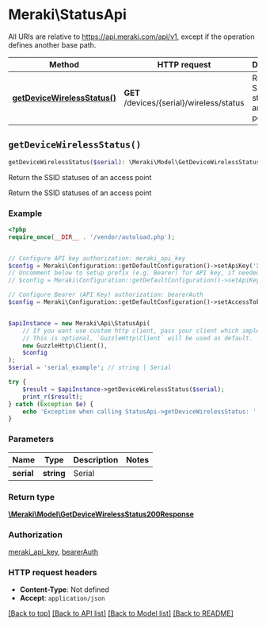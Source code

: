 # Meraki\StatusApi

All URIs are relative to https://api.meraki.com/api/v1, except if the operation defines another base path.

| Method | HTTP request | Description |
| ------------- | ------------- | ------------- |
| [**getDeviceWirelessStatus()**](StatusApi.md#getDeviceWirelessStatus) | **GET** /devices/{serial}/wireless/status | Return the SSID statuses of an access point |


## `getDeviceWirelessStatus()`

```php
getDeviceWirelessStatus($serial): \Meraki\Model\GetDeviceWirelessStatus200Response
```

Return the SSID statuses of an access point

Return the SSID statuses of an access point

### Example

```php
<?php
require_once(__DIR__ . '/vendor/autoload.php');


// Configure API key authorization: meraki_api_key
$config = Meraki\Configuration::getDefaultConfiguration()->setApiKey('X-Cisco-Meraki-API-Key', 'YOUR_API_KEY');
// Uncomment below to setup prefix (e.g. Bearer) for API key, if needed
// $config = Meraki\Configuration::getDefaultConfiguration()->setApiKeyPrefix('X-Cisco-Meraki-API-Key', 'Bearer');

// Configure Bearer (API Key) authorization: bearerAuth
$config = Meraki\Configuration::getDefaultConfiguration()->setAccessToken('YOUR_ACCESS_TOKEN');


$apiInstance = new Meraki\Api\StatusApi(
    // If you want use custom http client, pass your client which implements `GuzzleHttp\ClientInterface`.
    // This is optional, `GuzzleHttp\Client` will be used as default.
    new GuzzleHttp\Client(),
    $config
);
$serial = 'serial_example'; // string | Serial

try {
    $result = $apiInstance->getDeviceWirelessStatus($serial);
    print_r($result);
} catch (Exception $e) {
    echo 'Exception when calling StatusApi->getDeviceWirelessStatus: ', $e->getMessage(), PHP_EOL;
}
```

### Parameters

| Name | Type | Description  | Notes |
| ------------- | ------------- | ------------- | ------------- |
| **serial** | **string**| Serial | |

### Return type

[**\Meraki\Model\GetDeviceWirelessStatus200Response**](../Model/GetDeviceWirelessStatus200Response.md)

### Authorization

[meraki_api_key](../../README.md#meraki_api_key), [bearerAuth](../../README.md#bearerAuth)

### HTTP request headers

- **Content-Type**: Not defined
- **Accept**: `application/json`

[[Back to top]](#) [[Back to API list]](../../README.md#endpoints)
[[Back to Model list]](../../README.md#models)
[[Back to README]](../../README.md)
